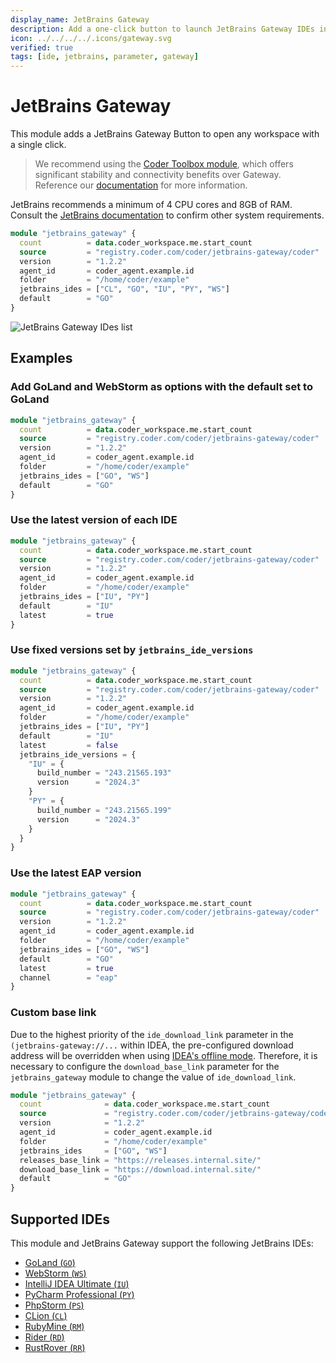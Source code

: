 ```yaml
---
display_name: JetBrains Gateway
description: Add a one-click button to launch JetBrains Gateway IDEs in the dashboard.
icon: ../../../../.icons/gateway.svg
verified: true
tags: [ide, jetbrains, parameter, gateway]
---
```


# JetBrains Gateway

This module adds a JetBrains Gateway Button to open any workspace with a single click.

> We recommend using the [Coder Toolbox module](https://registry.coder.com/modules/coder/jetbrains), which offers significant stability and connectivity benefits over Gateway. Reference our [documentation](https://coder.com/docs/user-guides/workspace-access/jetbrains/toolbox) for more information.

JetBrains recommends a minimum of 4 CPU cores and 8GB of RAM.
Consult the [JetBrains documentation](https://www.jetbrains.com/help/idea/prerequisites.html#min_requirements) to confirm other system requirements.

```tf
module "jetbrains_gateway" {
  count          = data.coder_workspace.me.start_count
  source         = "registry.coder.com/coder/jetbrains-gateway/coder"
  version        = "1.2.2"
  agent_id       = coder_agent.example.id
  folder         = "/home/coder/example"
  jetbrains_ides = ["CL", "GO", "IU", "PY", "WS"]
  default        = "GO"
}
```

![JetBrains Gateway IDes list](../.images/jetbrains-gateway.png)

## Examples

### Add GoLand and WebStorm as options with the default set to GoLand

```tf
module "jetbrains_gateway" {
  count          = data.coder_workspace.me.start_count
  source         = "registry.coder.com/coder/jetbrains-gateway/coder"
  version        = "1.2.2"
  agent_id       = coder_agent.example.id
  folder         = "/home/coder/example"
  jetbrains_ides = ["GO", "WS"]
  default        = "GO"
}
```

### Use the latest version of each IDE

```tf
module "jetbrains_gateway" {
  count          = data.coder_workspace.me.start_count
  source         = "registry.coder.com/coder/jetbrains-gateway/coder"
  version        = "1.2.2"
  agent_id       = coder_agent.example.id
  folder         = "/home/coder/example"
  jetbrains_ides = ["IU", "PY"]
  default        = "IU"
  latest         = true
}
```

### Use fixed versions set by `jetbrains_ide_versions`

```tf
module "jetbrains_gateway" {
  count          = data.coder_workspace.me.start_count
  source         = "registry.coder.com/coder/jetbrains-gateway/coder"
  version        = "1.2.2"
  agent_id       = coder_agent.example.id
  folder         = "/home/coder/example"
  jetbrains_ides = ["IU", "PY"]
  default        = "IU"
  latest         = false
  jetbrains_ide_versions = {
    "IU" = {
      build_number = "243.21565.193"
      version      = "2024.3"
    }
    "PY" = {
      build_number = "243.21565.199"
      version      = "2024.3"
    }
  }
}
```

### Use the latest EAP version

```tf
module "jetbrains_gateway" {
  count          = data.coder_workspace.me.start_count
  source         = "registry.coder.com/coder/jetbrains-gateway/coder"
  version        = "1.2.2"
  agent_id       = coder_agent.example.id
  folder         = "/home/coder/example"
  jetbrains_ides = ["GO", "WS"]
  default        = "GO"
  latest         = true
  channel        = "eap"
}
```

### Custom base link

Due to the highest priority of the `ide_download_link` parameter in the `(jetbrains-gateway://...` within IDEA, the pre-configured download address will be overridden when using [IDEA's offline mode](https://www.jetbrains.com/help/idea/fully-offline-mode.html). Therefore, it is necessary to configure the `download_base_link` parameter for the `jetbrains_gateway` module to change the value of `ide_download_link`.

```tf
module "jetbrains_gateway" {
  count              = data.coder_workspace.me.start_count
  source             = "registry.coder.com/coder/jetbrains-gateway/coder"
  version            = "1.2.2"
  agent_id           = coder_agent.example.id
  folder             = "/home/coder/example"
  jetbrains_ides     = ["GO", "WS"]
  releases_base_link = "https://releases.internal.site/"
  download_base_link = "https://download.internal.site/"
  default            = "GO"
}
```

## Supported IDEs

This module and JetBrains Gateway support the following JetBrains IDEs:

- [GoLand (`GO`)](https://www.jetbrains.com/go/)
- [WebStorm (`WS`)](https://www.jetbrains.com/webstorm/)
- [IntelliJ IDEA Ultimate (`IU`)](https://www.jetbrains.com/idea/)
- [PyCharm Professional (`PY`)](https://www.jetbrains.com/pycharm/)
- [PhpStorm (`PS`)](https://www.jetbrains.com/phpstorm/)
- [CLion (`CL`)](https://www.jetbrains.com/clion/)
- [RubyMine (`RM`)](https://www.jetbrains.com/ruby/)
- [Rider (`RD`)](https://www.jetbrains.com/rider/)
- [RustRover (`RR`)](https://www.jetbrains.com/rust/)
